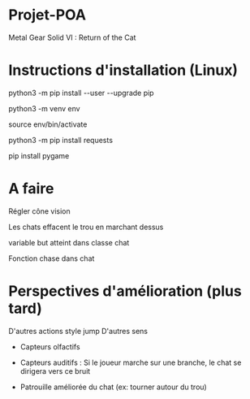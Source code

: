 # Projet-POA
Metal Gear Solid VI : Return of the Cat

# Instructions d'installation (Linux)
python3 -m pip install --user --upgrade pip

python3 -m venv env

source env/bin/activate

python3 -m pip install requests

pip install pygame

# A faire

Régler cône vision

Les chats effacent le trou en marchant dessus

variable but atteint dans classe chat

Fonction chase dans chat

# Perspectives d'amélioration (plus tard)

D'autres actions style jump
D'autres sens 
- Capteurs olfactifs
- Capteurs auditifs : Si le joueur marche sur une branche, le chat se dirigera vers ce bruit

- Patrouille améliorée du chat (ex: tourner autour du trou)